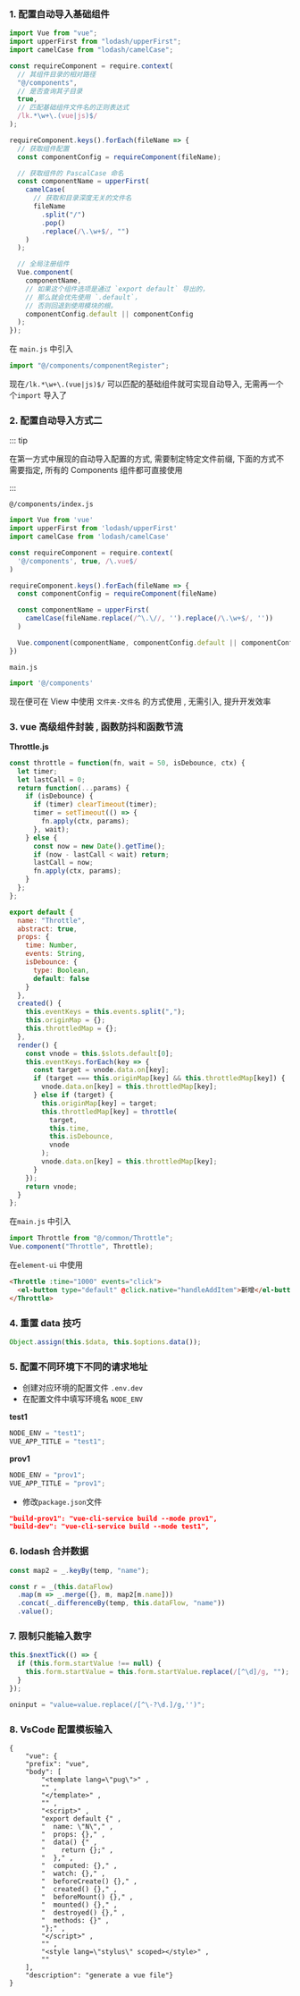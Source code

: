 
### 1. 配置自动导入基础组件

```js
import Vue from "vue";
import upperFirst from "lodash/upperFirst";
import camelCase from "lodash/camelCase";

const requireComponent = require.context(
  // 其组件目录的相对路径
  "@/components",
  // 是否查询其子目录
  true,
  // 匹配基础组件文件名的正则表达式
  /lk.*\w+\.(vue|js)$/
);

requireComponent.keys().forEach(fileName => {
  // 获取组件配置
  const componentConfig = requireComponent(fileName);

  // 获取组件的 PascalCase 命名
  const componentName = upperFirst(
    camelCase(
      // 获取和目录深度无关的文件名
      fileName
        .split("/")
        .pop()
        .replace(/\.\w+$/, "")
    )
  );

  // 全局注册组件
  Vue.component(
    componentName,
    // 如果这个组件选项是通过 `export default` 导出的，
    // 那么就会优先使用 `.default`，
    // 否则回退到使用模块的根。
    componentConfig.default || componentConfig
  );
});
```

在 `main.js` 中引入

```js
import "@/components/componentRegister";
```

现在`/lk.*\w+\.(vue|js)$/` 可以匹配的基础组件就可实现自动导入, 无需再一个个`import` 导入了

### 2. 配置自动导入方式二

::: tip

在第一方式中展现的自动导入配置的方式, 需要制定特定文件前缀, 下面的方式不需要指定, 所有的 Components 组件都可直接使用

:::

`@/components/index.js`

```js
import Vue from 'vue'
import upperFirst from 'lodash/upperFirst'
import camelCase from 'lodash/camelCase'

const requireComponent = require.context(
  '@/components', true, /\.vue$/
)

requireComponent.keys().forEach(fileName => {
  const componentConfig = requireComponent(fileName)

  const componentName = upperFirst(
    camelCase(fileName.replace(/^\.\//, '').replace(/\.\w+$/, ''))
  )

  Vue.component(componentName, componentConfig.default || componentConfig)
})

```

`main.js`

```js
import '@/components'
```

现在便可在 View 中使用 `文件夹-文件名` 的方式使用 , 无需引入, 提升开发效率

### 3. vue 高级组件封装 , 函数防抖和函数节流

**Throttle.js**

```js
const throttle = function(fn, wait = 50, isDebounce, ctx) {
  let timer;
  let lastCall = 0;
  return function(...params) {
    if (isDebounce) {
      if (timer) clearTimeout(timer);
      timer = setTimeout(() => {
        fn.apply(ctx, params);
      }, wait);
    } else {
      const now = new Date().getTime();
      if (now - lastCall < wait) return;
      lastCall = now;
      fn.apply(ctx, params);
    }
  };
};

export default {
  name: "Throttle",
  abstract: true,
  props: {
    time: Number,
    events: String,
    isDebounce: {
      type: Boolean,
      default: false
    }
  },
  created() {
    this.eventKeys = this.events.split(",");
    this.originMap = {};
    this.throttledMap = {};
  },
  render() {
    const vnode = this.$slots.default[0];
    this.eventKeys.forEach(key => {
      const target = vnode.data.on[key];
      if (target === this.originMap[key] && this.throttledMap[key]) {
        vnode.data.on[key] = this.throttledMap[key];
      } else if (target) {
        this.originMap[key] = target;
        this.throttledMap[key] = throttle(
          target,
          this.time,
          this.isDebounce,
          vnode
        );
        vnode.data.on[key] = this.throttledMap[key];
      }
    });
    return vnode;
  }
};

```

在`main.js` 中引入

```js
import Throttle from "@/common/Throttle";
Vue.component("Throttle", Throttle);
```

在`element-ui` 中使用

```html
<Throttle :time="1000" events="click">
  <el-button type="default" @click.native="handleAddItem">新增</el-button>
</Throttle>
```

### 4. 重置 data 技巧

```js
Object.assign(this.$data, this.$options.data());
```

### 5. 配置不同环境下不同的请求地址

- 创建对应环境的配置文件 `.env.dev`
- 在配置文件中填写环境名 `NODE_ENV`

**test1**

```js
NODE_ENV = "test1";
VUE_APP_TITLE = "test1";
```

**prov1**

```js
NODE_ENV = "prov1";
VUE_APP_TITLE = "prov1";
```

- 修改`package.json`文件

```json
"build-prov1": "vue-cli-service build --mode prov1",
"build-dev": "vue-cli-service build --mode test1",
```

### 6. lodash 合并数据

```js
const map2 = _.keyBy(temp, "name");

const r = _(this.dataFlow)
  .map(m => _.merge({}, m, map2[m.name]))
  .concat(_.differenceBy(temp, this.dataFlow, "name"))
  .value();
```

### 7. 限制只能输入数字

```js
this.$nextTick(() => {
  if (this.form.startValue !== null) {
    this.form.startValue = this.form.startValue.replace(/[^\d]/g, "");
  }
});

oninput = "value=value.replace(/[^\-?\d.]/g,'')";
```

### 8. VsCode 配置模板输入

```vue
{
	"vue": {
	"prefix": "vue",
	"body": [
		"<template lang=\"pug\">" ,
		"" ,
		"</template>" ,
		"" ,
		"<script>" ,
		"export default {" ,
		"  name: \"N\"," ,
		"  props: {}," ,
		"  data() {" ,
		"    return {};" ,
		"  }," ,
		"  computed: {}," ,
		"  watch: {}," ,
		"  beforeCreate() {}," ,
		"  created() {}," ,
		"  beforeMount() {}," ,
		"  mounted() {}," ,
		"  destroyed() {}," ,
		"  methods: {}" ,
		"};" ,
		"</script>" ,
		"" ,
		"<style lang=\"stylus\" scoped></style>" ,
		""
	],
	"description": "generate a vue file"}
}
```
